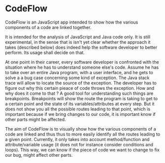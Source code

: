 CodeFlow
========

CodeFlow is an JavaScript app intended to show how the various components of a code are linked together.

It is intended for the analysis of JavaScript and Java code only. It is still experimental, in the sense that is isn't yet clear whether the approach it takes (described below) does indeed help the software developer to better perform. Its usage shall decide on that.

At one point in their career, every software developer is confronted with the situation where he has to understand someone else's code. Assume he has to take over an entire Java program, with a user interface, and he gets to solve a a bug case concerning some kind of exception. The Java stack trace will allow to locate the source of the exception. The developer has to figure out why this certain pieace of code throws the exception. How and why does it come to that ? A good tool for understanding such things are breakpoints. Breakpoints will show the route the program is taking to get to a certain point and the state of its variables/attributes at every step. But it does not show you all the possible routes leading to that point, which is important because if we bring changes to our code, it is important know if other parts might be affected.

The aim of CodeFlow is to visually show how the various components of a code are linked and thus thus to more easily identify all the routes leading to a given point. Currently, it only takes into account method/function and attribute/variable usage (it does not for instance consider conditions and loops). This way, we can know if the piece of code we want to change to fix our bug, might affect other parts.
